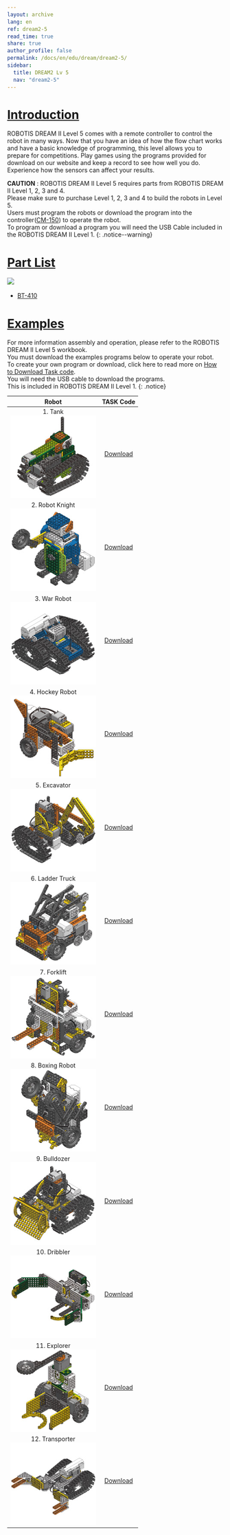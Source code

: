 ```yaml
---
layout: archive
lang: en
ref: dream2-5
read_time: true
share: true
author_profile: false
permalink: /docs/en/edu/dream/dream2-5/
sidebar:
  title: DREAM2 Lv 5
  nav: "dream2-5"
---
```


# [Introduction](#introduction)

ROBOTIS DREAM II Level 5 comes with a remote controller to control the robot in many ways. Now that you have an idea of how the flow chart works and have a basic knowledge of programming, this level allows you to prepare for competitions. Play games using the programs provided for download on our website and keep a record to see how well you do. Experience how the sensors can affect your results.

**CAUTION** : ROBOTIS DREAM II Level 5 requires parts from ROBOTIS DREAM II Level 1, 2, 3 and 4.  
Please make sure to purchase Level 1, 2, 3 and 4 to build the robots in Level 5.  
Users must program the robots or download the program into the controller([CM-150]) to operate the robot.  
To program or download a program you will need the USB Cable included in the ROBOTIS DREAM II Level 1.
{: .notice--warning}

# [Part List](#part-list)

![](/assets/images/edu/dream/dream2/ROBOTIS_DREAMⅡ_LV5_EN_PartList.jpg)

- [BT-410]


# [Examples](#examples)

For more information assembly and operation, please refer to the ROBOTIS DREAM II Level 5 workbook.  
You must download the examples programs below to operate your robot.  
To create your own program or download, click here to read more on [How to Download Task code].  
You will need the USB cable to download the programs.  
This is included in ROBOTIS DREAM II Level 1.
{: .notice}

|Robot|TASK Code|
| :---: | :---: |
|1. Tank<br />![](/assets/images/edu/dream/dream1-4_tank.jpg)|[Download][ex_01]|
|2. Robot Knight<br />![](/assets/images/edu/dream/dream1-4_robotknight.jpg)|[Download][ex_02]|
|3. War Robot<br />![](/assets/images/edu/dream/dream1-4_warrobot.jpg)|[Download][ex_03]|
|4. Hockey Robot<br />![](/assets/images/edu/dream/dream1-4_hockeyrobot.jpg)|[Download][ex_04]|
|5. Excavator<br />![](/assets/images/edu/dream/dream1-4_excavator.jpg)|[Download][ex_05]|
|6. Ladder Truck<br />![](/assets/images/edu/dream/dream1-4_laddertruck.jpg)|[Download][ex_06]|
|7. Forklift<br />![](/assets/images/edu/dream/dream1-4_forklift.jpg)|[Download][ex_07]|
|8. Boxing Robot<br />![](/assets/images/edu/dream/dream1-4_boxingrobot.jpg)|[Download][ex_08]|
|9. Bulldozer<br />![](/assets/images/edu/dream/dream1-4_bulldozer.jpg)|[Download][ex_09]|
|10. Dribbler<br />![](/assets/images/edu/dream/dream1-4_dribbler.jpg)|[Download][ex_10]|
|11. Explorer<br />![](/assets/images/edu/dream/dream1-4_explorer.jpg)|[Download][ex_11]|
|12. Transporter<br />![](/assets/images/edu/dream/dream1-4_transporter.jpg)|[Download][ex_12]|

[CM-150]: /docs/en/parts/controller/cm-150/
[BT-410]: /docs/en/parts/communication/bt-410/
[How to Download Task code]: /docs/en/faq/download_task_code/#cm-150
[ex_01]: http://support.robotis.com/en/baggage_files/dream/dream2_l5_tank_en.tskx
[ex_02]: http://support.robotis.com/en/baggage_files/dream/dream2_l5_robotknight_en.tskx
[ex_03]: http://support.robotis.com/en/baggage_files/dream/dream2_l5_warrobot_en.tskx
[ex_04]: http://support.robotis.com/en/baggage_files/dream/dream2_l5_hockeyrobot_en.tskx
[ex_05]: http://support.robotis.com/en/baggage_files/dream/dream2_l5_excavator_en.tskx
[ex_06]: http://support.robotis.com/en/baggage_files/dream/dream2_l5_laddertruck_en.tskx
[ex_07]: http://support.robotis.com/en/baggage_files/dream/dream2_l5_forklift_en.tskx
[ex_08]: http://support.robotis.com/en/baggage_files/dream/dream2_l5_boxer_en.tskx
[ex_09]: http://support.robotis.com/en/baggage_files/dream/dream2_l5_bulldozer_en.tskx
[ex_10]: http://support.robotis.com/en/baggage_files/dream/dream2_l5_dribbler_en.tskx
[ex_11]: http://support.robotis.com/en/baggage_files/dream/dream2_l5_explorer_en.tskx
[ex_12]: http://support.robotis.com/en/baggage_files/dream/dream2_l5_transporter_en.tskx
